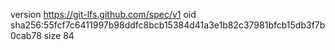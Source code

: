 version https://git-lfs.github.com/spec/v1
oid sha256:55fcf7c6411997b98ddfc8bcb15384d41a3e1b82c37981bfcb15db3f7b0cab78
size 84
